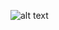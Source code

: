 ![alt text](https://s3.amazonaws.com/share.canva.com/BAEMsMPFEqA/uAENgRG88E0/adba296e-33cb-42ae-81c2-d573a9aca9d2.jpg?X-Amz-Algorithm=AWS4-HMAC-SHA256&X-Amz-Credential=AKIAJAP34B3QY6ZFEY6A%2F20201114%2Fus-east-1%2Fs3%2Faws4_request&X-Amz-Date=20201114T142743Z&X-Amz-Expires=97358&X-Amz-Signature=d574518a2fee802da876f129578116e8d8c262c113f74f50e9d752f74f8c1a48&X-Amz-SignedHeaders=host&response-expires=Sun%2C%2015%20Nov%202020%2017%3A30%3A21%20GMT "B/W Experiments.jpg")